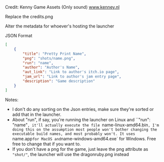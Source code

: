 Credit: Kenny Game Assets (Only sound) www.kenney.nl

Replace the credits.png

Alter the metadata for whoever's hosting the launcher

JSON Format
```Json
[
    {
        "title": "Pretty Print Name",
        "png": "shots/name.png",
        "run": "name",
        "author": "Author's Name",
        "aut_link": "Link to author's itch.io page",
        "jam_url": "Link to author's jam entry page",
        "description": "Game description"
    }
]
```
Notes:
* I don't do any sorting on the Json entries, make sure they're sorted or add that in the launcher.
* About "run", if say, you're running the launcher on Linux and ``"run": "name"`, it'll actually execute the file `name-linux-amd64.bin`, I'm doing this on the assumption most people won't bother changing the executable build names, and most probably won't. It uses `name.app` for MacOS and `name-windows-amd64.exe` for Windows. Free free to change that if you want to. 
* If you don't have a png for the game, just leave the png attribute as `"shot/"`, the launcher will use the dragonruby.png instead
